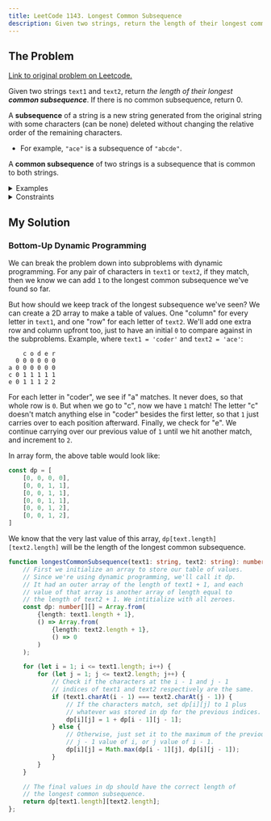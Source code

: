 ```yaml
---
title: LeetCode 1143. Longest Common Subsequence
description: Given two strings, return the length of their longest common subsequence.
---
```


## The Problem

[Link to original problem on Leetcode.](https://leetcode.com/problems/longest-common-subsequence/)

Given two strings `text1` and `text2`, return _the length of their longest **common subsequence**_. If there is no common subsequence, return 0.

A **subsequence** of a string is a new string generated from the original string with some characters (can be none) deleted without changing the relative order of the remaining characters.

- For example, `"ace"` is a subsequence of `"abcde"`.

A **common subsequence** of two strings is a subsequence that is common to both strings.

<details>
<summary>Examples</summary>

Example 1:

```
Input: text1 = "abcde", text2 = "ace"
Output: 3
Explanation: The longest common subsequence is "ace" and its length is 3.
```

Example 2:

```
Input: text1 = "abc", text2 = "abc"
Output: 3
Explanation: The longest common subsequence is "abc" and its length is 3.
```

Example 3:

```
Input: text1 = "abc", text2 = "def"
Output: 0
Explanation: There is no such common subsequence, so the result is 0.
```
</details>

<details>
<summary>Constraints</summary>

- `1 <= text1.length, text2.length <= 1000`
- `text1` and `text2` consist of only lowercase English characters.
</details>

## My Solution

### Bottom-Up Dynamic Programming

We can break the problem down into subproblems with dynamic programming. For any pair of characters in `text1` or `text2`, if they match, then we know we can add `1` to the longest common subsequence we've found so far.

But how should we keep track of the longest subsequence we've seen? We can create a 2D array to make a table of values. One "column" for every letter in `text1`, and one "row" for each letter of `text2`. We'll add one extra row and column upfront too, just to have an initial `0` to compare against in the subproblems. Example, where `text1 = 'coder'` and `text2 = 'ace'`:

```
    c o d e r
  0 0 0 0 0 0
a 0 0 0 0 0 0
c 0 1 1 1 1 1
e 0 1 1 1 2 2
```

For each letter in "coder", we see if "a" matches. It never does, so that whole row is `0`. But when we go to "c", now we have `1` match! The letter "c" doesn't match anything else in "coder" besides the first letter, so that `1` just carries over to each position afterward. Finally, we check for "e". We continue carrying over our previous value of `1` until we hit another match, and increment to `2`.

In array form, the above table would look like:

```javascript
const dp = [
	[0, 0, 0, 0],
	[0, 0, 1, 1],
	[0, 0, 1, 1],
	[0, 0, 1, 1],
	[0, 0, 1, 2],
	[0, 0, 1, 2],
]
```

We know that the very last value of this array, `dp[text.length][text2.length]` will be the length of the longest common subsequence.

```typescript
function longestCommonSubsequence(text1: string, text2: string): number {
	// First we initialize an array to store our table of values.
	// Since we're using dynamic programming, we'll call it dp.
	// It had an outer array of the length of text1 + 1, and each
	// value of that array is another array of length equal to
	// the length of text2 + 1. We intitialize with all zeroes.
	const dp: number[][] = Array.from(
		{length: text1.length + 1},
		() => Array.from(
			{length: text2.length + 1},
			() => 0
		)
	);

	for (let i = 1; i <= text1.length; i++) {
		for (let j = 1; j <= text2.length; j++) {
			// Check if the characters at the i - 1 and j - 1
			// indices of text1 and text2 respectively are the same.
			if (text1.charAt(i - 1) === text2.charAt(j - 1)) {
				// If the characters match, set dp[i][j] to 1 plus
				// whatever was stored in dp for the previous indices.
				dp[i][j] = 1 + dp[i - 1][j - 1];
			} else {
				// Otherwise, just set it to the maximum of the previous
				// j - 1 value of i, or j value of i - 1.
				dp[i][j] = Math.max(dp[i - 1][j], dp[i][j - 1]);
			}
		}
	}

	// The final values in dp should have the correct length of
	// the longest common subsequence.
	return dp[text1.length][text2.length];
};
```